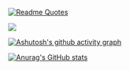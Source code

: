 [![Readme Quotes](https://quotes-github-readme.vercel.app/api?type=horizontal&theme=dark)](https://github.com/piyushsuthar/github-readme-quotes)

<a href="https://github.com/devxb/gitanimals">
  <img src="https://render.gitanimals.org/farms/davidchoi23"/>
</a>

[![Ashutosh's github activity graph](https://github-readme-activity-graph.vercel.app/graph?username=davidchoi23&theme=github)](https://github.com/ashutosh00710/github-readme-activity-graph)

[![Anurag's GitHub stats](https://github-readme-stats.vercel.app/api?username=davidchoi23)](https://github.com/anuraghazra/github-readme-stats)
